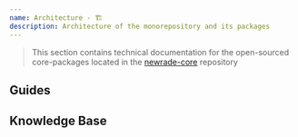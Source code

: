 ```yaml
---
name: Architecture - 🏗
description: Architecture of the monorepository and its packages
---
```


<DocHeader props={props}/>

> This section contains technical documentation for the open-sourced
> core-packages located in the
> [newrade-core](https://github.com/newrade/newrade-core/tree/master/packages)
> repository

## Guides

## Knowledge Base
